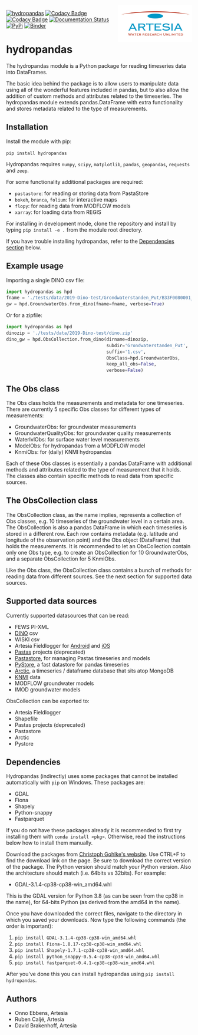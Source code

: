 <img src="/docs/_static/Artesia_logo.jpg" alt="Artesia" width="200" align="right">

[![hydropandas](https://github.com/ArtesiaWater/hydropandas/workflows/hydropandas/badge.svg)](https://github.com/ArtesiaWater/hydropandas/actions?query=workflow%3Ahydropandas)
[![Codacy Badge](https://app.codacy.com/project/badge/Grade/c1b99f474bdc49b0a47e00e4e9f66c2f)](https://www.codacy.com/gh/ArtesiaWater/hydropandas/dashboard?utm_source=github.com&utm_medium=referral&utm_content=ArtesiaWater/hydropandas&utm_campaign=Badge_Grade)
[![Codacy Badge](https://app.codacy.com/project/badge/Coverage/c1b99f474bdc49b0a47e00e4e9f66c2f)](https://www.codacy.com/gh/ArtesiaWater/hydropandas/dashboard?utm_source=github.com&utm_medium=referral&utm_content=ArtesiaWater/hydropandas&utm_campaign=Badge_Coverage)
[![Documentation Status](https://readthedocs.org/projects/hydropandas/badge/?version=latest)](https://hydropandas.readthedocs.io/en/latest/?badge=latest)
[![PyPi](https://img.shields.io/pypi/v/hydropandas.svg)](https://pypi.python.org/pypi/hydropandas)
[![Binder](https://mybinder.org/badge_logo.svg)](https://mybinder.org/v2/gh/ArtesiaWater/hydropandas/master)

# hydropandas

The hydropandas module is a Python package for reading timeseries data into 
DataFrames. 

The basic idea behind the package is to allow users to manipulate data using 
all of the wonderful features included in pandas, but to also allow the addition 
of custom methods and attributes related to the timeseries. The hydropandas 
module extends pandas.DataFrame with extra functionality and stores metadata 
related to the type of measurements.

## Installation

Install the module with pip:

`pip install hydropandas`

Hydropandas requires `numpy`, `scipy`, `matplotlib`, `pandas`, `geopandas`, 
`requests` and `zeep`. 

For some functionality additional packages are required:

-   `pastastore`: for reading or storing data from PastaStore
-   `bokeh`, `branca`, `folium`: for interactive maps
-   `flopy`: for reading data from MODFLOW models
-   `xarray`: for loading data from REGIS

For installing in development mode, clone the repository and install by
typing `pip install -e .` from the module root directory.

If you have trouble installing hydropandas, refer to the 
[Dependencies section](#dependencies) below.

## Example usage

Importing a single DINO csv file:

```python
import hydropandas as hpd
fname = './tests/data/2019-Dino-test/Grondwaterstanden_Put/B33F0080001_1.csv'
gw = hpd.GroundwaterObs.from_dino(fname=fname, verbose=True)
```

Or for a zipfile:

```python
import hydropandas as hpd
dinozip = './tests/data/2019-Dino-test/dino.zip'
dino_gw = hpd.ObsCollection.from_dino(dirname=dinozip,
                                      subdir='Grondwaterstanden_Put',
                                      suffix='1.csv',
                                      ObsClass=hpd.GroundwaterObs,
                                      keep_all_obs=False,
                                      verbose=False)
```

## The Obs class

The Obs class holds the measurements and metadata for one timeseries. There are 
currently 5 specific Obs classes for different types of measurements:

-   GroundwaterObs: for groundwater measurements
-   GroundwaterQualityObs: for groundwater quality measurements
-   WaterlvlObs: for surface water level measurements
-   ModelObs: for hydropandas from a MODFLOW model
-   KnmiObs: for (daily) KNMI hydropandas

Each of these Obs classes is essentially a pandas DataFrame with additional 
methods and attributes related to the type of measurement that it holds. 
The classes also contain specific methods to read data from specific sources.

## The ObsCollection class

The ObsCollection class, as the name implies, represents a collection of Obs 
classes, e.g. 10 timeseries of the groundwater level in a certain area. The 
ObsCollection is also a pandas DataFrame in which each timeseries is stored 
in a different row. Each row contains metadata (e.g. latitude and longitude 
of the observation point) and the Obs object (DataFrame) that holds the 
measurements. It is recommended to let an ObsCollection contain only one Obs 
type, e.g. to create an ObsCollection for 10 GroundwaterObs, and a separate 
ObsCollection for 5 KnmiObs.

Like the Obs class, the ObsCollection class contains a bunch of methods for 
reading data from different sources. See the next section for supported data 
sources.

## Supported data sources

Currently supported datasources that can be read:

-   FEWS PI-XML
-   [DINO](https://www.dinoloket.nl) csv
-   WISKI csv
-   Artesia Fieldlogger for [Android](https://play.google.com/store/apps/details?id=nl.artesia.fieldlogger&hl=en) and [iOS](https://apps.apple.com/nl/app/fieldlogger/id924565721)
-   [Pastas](https://github.com/pastas/pastas) projects (deprecated)
-   [Pastastore](https://github.com/pastas/pastastore), for managing Pastas timeseries and models
-   [PyStore](https://github.com/ranaroussi/pystore), a fast datastore for pandas timeseries
-   [Arctic](https://github.com/man-group/arctic), a timeseries / dataframe database that sits atop MongoDB
-   [KNMI](https://www.knmi.nl/kennis-en-datacentrum/achtergrond/data-ophalen-vanuit-een-script) data
-   MODFLOW groundwater models
-   IMOD groundwater models

ObsCollection can be exported to:

-   Artesia Fieldlogger
-   Shapefile
-   Pastas projects (deprecated)
-   Pastastore
-   Arctic
-   Pystore

## Dependencies

Hydropandas (indirectly) uses some packages that cannot be installed 
automatically with `pip` on Windows. These packages are:

-   GDAL
-   Fiona
-   Shapely
-   Python-snappy
-   Fastparquet

If you do not have these packages already it is recommended to first try 
installing them with `conda install <pkg>`. Otherwise, read the instructions 
below how to install them manually.

Download the packages from [Christoph Gohlke's website](https://www.lfd.uci.edu/~gohlke/pythonlibs). 
Use CTRL+F to find the download link on the page. Be sure to download the 
correct version of the package. The Python version should match your Python 
version. Also the architecture should match (i.e. 64bits vs 32bits). 
For example:

-   GDAL-3.1.4-cp38-cp38-win_amd64.whl

This is the GDAL version for Python 3.8 (as can be seen from the cp38 in the 
name), for 64-bits Python (as derived from the amd64 in the name).

Once you have downloaded the correct files, navigate to the directory in which 
you saved your downloads. Now type the following commands (the order is 
important):

1.  `pip install GDAL-3.1.4-cp38-cp38-win_amd64.whl`
2.  `pip install Fiona-1.8.17-cp38-cp38-win_amd64.whl`
3.  `pip install Shapely-1.7.1-cp38-cp38-win_amd64.whl`
4.  `pip install python_snappy-0.5.4-cp38-cp38-win_amd64.whl`
5.  `pip install fastparquet-0.4.1-cp38-cp38-win_amd64.whl`

After you've done this you can install hydropandas using 
`pip install hydropandas`.

## Authors

-   Onno Ebbens, Artesia
-   Ruben Caljé, Artesia
-   Davíd Brakenhoff, Artesia
